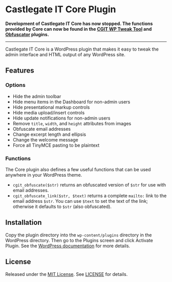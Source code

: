 # Castlegate IT Core Plugin

**Development of Castlegate IT Core has now stopped. The functions provided by Core can now be found in the [CGIT WP Tweak Tool](https://github.com/castlegateit/cgit-wp-tweak-tool) and [Obfuscator](https://github.com/castlegateit/cgit-wp-obfuscator) plugins.**

---

Castlegate IT Core is a WordPress plugin that makes it easy to tweak the admin
interface and HTML output of any WordPress site.

## Features

### Options

*   Hide the admin toolbar
*   Hide menu items in the Dashboard for non-admin users
*   Hide presentational markup controls
*   Hide media upload/insert controls
*   Hide update notifications for non-admin users
*   Remove `title`, `width`, and `height` attributes from images
*   Obfuscate email addresses
*   Change excerpt length and ellipsis
*   Change the welcome message
*   Force all TinyMCE pasting to be plaintext

### Functions

The Core plugin also defines a few useful functions that can be used anywhere
in your WordPress theme.

*   `cgit_obfuscate($str)` returns an obfuscated version of `$str` for use
    with email addresses.
*   `cgit_obfuscate_link($str, $text)` returns a complete `mailto:` link to
    the email address `$str`. You can use `$text` to set the text of the link;
    otherwise it defaults to `$str` (also obfuscated).

## Installation

Copy the plugin directory into the `wp-content/plugins` directory in the
WordPress directory. Then go to the Plugins screen and click Activate Plugin.
See the [WordPress documentation](http://codex.wordpress.org/Managing_Plugins#Manual_Plugin_Installation)
for more details.

## License

Released under the [MIT License](http://www.opensource.org/licenses/MIT). See
[LICENSE](LICENSE) for details.
